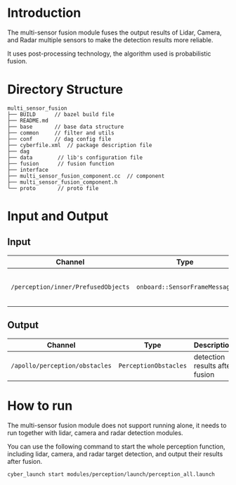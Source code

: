 # Introduction
The multi-sensor fusion module fuses the output results of Lidar, Camera, and Radar multiple sensors to make the detection results more reliable.

It uses post-processing technology, the algorithm used is probabilistic fusion.

# Directory Structure
```
multi_sensor_fusion
├── BUILD      // bazel build file
├── README.md
├── base       // base data structure
├── common     // filter and utils
├── conf       // dag config file
├── cyberfile.xml  // package description file
├── dag
├── data        // lib's configuration file
├── fusion      // fusion function
├── interface
├── multi_sensor_fusion_component.cc  // component
├── multi_sensor_fusion_component.h
└── proto       // proto file
```

# Input and Output
## Input
| Channel              | Type                            | Description         |
| ----------------- | ------------------------------- | -----------------   |
| `/perception/inner/PrefusedObjects`             | `onboard::SensorFrameMessage`        | frame contains object detection |

## Output
| Channel              | Type                            | Description          |
| ----------------- | ------------------------------- | -------------------- |
| `/apollo/perception/obstacles`           | `PerceptionObstacles`          | detection results after fusion |

# How to run
The multi-sensor fusion module does not support running alone, it needs to run together with lidar, camera and radar detection modules.

You can use the following command to start the whole perception function, including lidar, camera, and radar target detection, and output their results after fusion.
```
cyber_launch start modules/perception/launch/perception_all.launch
```
